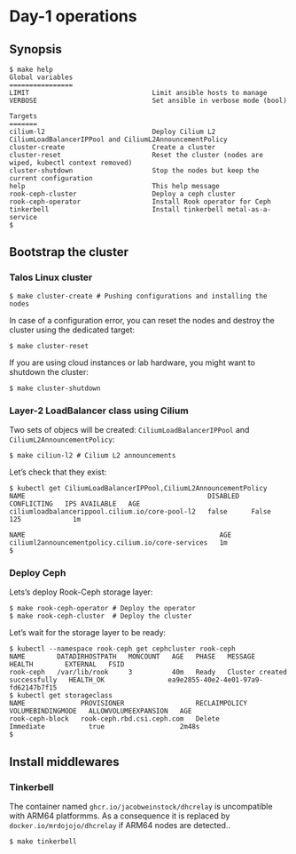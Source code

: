 # Day-1 operations

## Synopsis

```console
$ make help
Global variables
================
LIMIT                               Limit ansible hosts to manage
VERBOSE                             Set ansible in verbose mode (bool)

Targets
=======
cilium-l2                           Deploy Cilium L2 CiliumLoadBalancerIPPool and CiliumL2AnnouncementPolicy
cluster-create                      Create a cluster
cluster-reset                       Reset the cluster (nodes are wiped, kubectl context removed)
cluster-shutdown                    Stop the nodes but keep the current configuration
help                                This help message
rook-ceph-cluster                   Deploy a ceph cluster
rook-ceph-operator                  Install Rook operator for Ceph
tinkerbell                          Install tinkerbell metal-as-a-service
$
```

## Bootstrap the cluster

### Talos Linux cluster

```console
$ make cluster-create # Pushing configurations and installing the nodes
```

In case of a configuration error, you can reset the nodes and destroy the cluster using the dedicated target:

```console
$ make cluster-reset
```

If you are using cloud instances or lab hardware, you might want to shutdown the cluster:

```console
$ make cluster-shutdown
```

### Layer-2 LoadBalancer class using Cilium

Two sets of objecs will be created: `CiliumLoadBalancerIPPool` and `CiliumL2AnnouncementPolicy`:

```console
$ make ciliun-l2 # Cilium L2 announcements
```

Let’s check that they exist:

```console
$ kubectl get CiliumLoadBalancerIPPool,CiliumL2AnnouncementPolicy
NAME                                              DISABLED   CONFLICTING   IPS AVAILABLE   AGE
ciliumloadbalancerippool.cilium.io/core-pool-l2   false      False         125             1m

NAME                                                 AGE
ciliuml2announcementpolicy.cilium.io/core-services   1m
$
```

### Deploy Ceph

Lets’s deploy Rook-Ceph storage layer:

```console
$ make rook-ceph-operator # Deploy the operator
$ make rook-ceph-cluster  # Deploy the cluster
```

Let’s wait for the storage layer to be ready:

```console
$ kubectl --namespace rook-ceph get cephcluster rook-ceph
NAME        DATADIRHOSTPATH   MONCOUNT   AGE   PHASE   MESSAGE                        HEALTH        EXTERNAL   FSID
rook-ceph   /var/lib/rook     3          40m   Ready   Cluster created successfully   HEALTH_OK                ea9e2855-40e2-4e01-97a9-fd62147b7f15
$ kubectl get storageclass
NAME              PROVISIONER                  RECLAIMPOLICY   VOLUMEBINDINGMODE   ALLOWVOLUMEEXPANSION   AGE
rook-ceph-block   rook-ceph.rbd.csi.ceph.com   Delete          Immediate           true                   2m48s
$
```

## Install middlewares

### Tinkerbell

The container named `ghcr.io/jacobweinstock/dhcrelay` is uncompatible with ARM64 platformms. As a consequence it is replaced by `docker.io/mrdojojo/dhcrelay` if ARM64 nodes are detected..

```console
$ make tinkerbell
```
